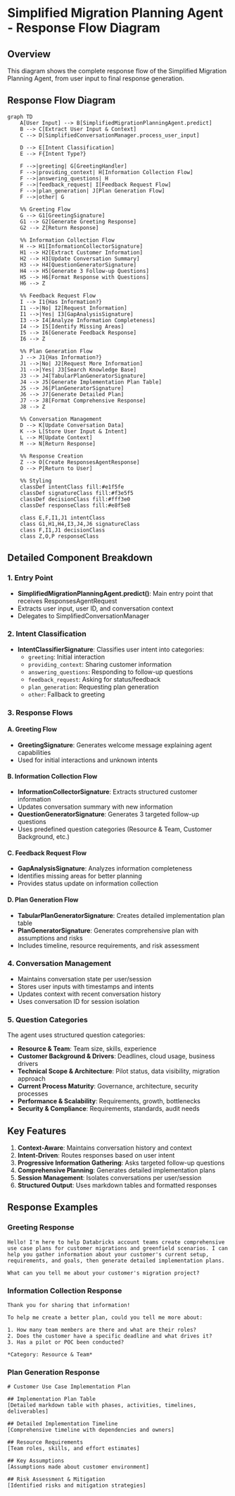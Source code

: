 # Simplified Migration Planning Agent - Response Flow Diagram

## Overview
This diagram shows the complete response flow of the Simplified Migration Planning Agent, from user input to final response generation.

## Response Flow Diagram

```mermaid
graph TD
    A[User Input] --> B[SimplifiedMigrationPlanningAgent.predict]
    B --> C[Extract User Input & Context]
    C --> D[SimplifiedConversationManager.process_user_input]
    
    D --> E[Intent Classification]
    E --> F{Intent Type?}
    
    F -->|greeting| G[GreetingHandler]
    F -->|providing_context| H[Information Collection Flow]
    F -->|answering_questions| H
    F -->|feedback_request| I[Feedback Request Flow]
    F -->|plan_generation| J[Plan Generation Flow]
    F -->|other| G
    
    %% Greeting Flow
    G --> G1[GreetingSignature]
    G1 --> G2[Generate Greeting Response]
    G2 --> Z[Return Response]
    
    %% Information Collection Flow
    H --> H1[InformationCollectorSignature]
    H1 --> H2[Extract Customer Information]
    H2 --> H3[Update Conversation Summary]
    H3 --> H4[QuestionGeneratorSignature]
    H4 --> H5[Generate 3 Follow-up Questions]
    H5 --> H6[Format Response with Questions]
    H6 --> Z
    
    %% Feedback Request Flow
    I --> I1{Has Information?}
    I1 -->|No| I2[Request Information]
    I1 -->|Yes| I3[GapAnalysisSignature]
    I3 --> I4[Analyze Information Completeness]
    I4 --> I5[Identify Missing Areas]
    I5 --> I6[Generate Feedback Response]
    I6 --> Z
    
    %% Plan Generation Flow
    J --> J1{Has Information?}
    J1 -->|No| J2[Request More Information]
    J1 -->|Yes| J3[Search Knowledge Base]
    J3 --> J4[TabularPlanGeneratorSignature]
    J4 --> J5[Generate Implementation Plan Table]
    J5 --> J6[PlanGeneratorSignature]
    J6 --> J7[Generate Detailed Plan]
    J7 --> J8[Format Comprehensive Response]
    J8 --> Z
    
    %% Conversation Management
    D --> K[Update Conversation Data]
    K --> L[Store User Input & Intent]
    L --> M[Update Context]
    M --> N[Return Response]
    
    %% Response Creation
    Z --> O[Create ResponsesAgentResponse]
    O --> P[Return to User]
    
    %% Styling
    classDef intentClass fill:#e1f5fe
    classDef signatureClass fill:#f3e5f5
    classDef decisionClass fill:#fff3e0
    classDef responseClass fill:#e8f5e8
    
    class E,F,I1,J1 intentClass
    class G1,H1,H4,I3,J4,J6 signatureClass
    class F,I1,J1 decisionClass
    class Z,O,P responseClass
```

## Detailed Component Breakdown

### 1. Entry Point
- **SimplifiedMigrationPlanningAgent.predict()**: Main entry point that receives ResponsesAgentRequest
- Extracts user input, user ID, and conversation context
- Delegates to SimplifiedConversationManager

### 2. Intent Classification
- **IntentClassifierSignature**: Classifies user intent into categories:
  - `greeting`: Initial interaction
  - `providing_context`: Sharing customer information
  - `answering_questions`: Responding to follow-up questions
  - `feedback_request`: Asking for status/feedback
  - `plan_generation`: Requesting plan generation
  - `other`: Fallback to greeting

### 3. Response Flows

#### A. Greeting Flow
- **GreetingSignature**: Generates welcome message explaining agent capabilities
- Used for initial interactions and unknown intents

#### B. Information Collection Flow
- **InformationCollectorSignature**: Extracts structured customer information
- Updates conversation summary with new information
- **QuestionGeneratorSignature**: Generates 3 targeted follow-up questions
- Uses predefined question categories (Resource & Team, Customer Background, etc.)

#### C. Feedback Request Flow
- **GapAnalysisSignature**: Analyzes information completeness
- Identifies missing areas for better planning
- Provides status update on information collection

#### D. Plan Generation Flow
- **TabularPlanGeneratorSignature**: Creates detailed implementation plan table
- **PlanGeneratorSignature**: Generates comprehensive plan with assumptions and risks
- Includes timeline, resource requirements, and risk assessment

### 4. Conversation Management
- Maintains conversation state per user/session
- Stores user inputs with timestamps and intents
- Updates context with recent conversation history
- Uses conversation ID for session isolation

### 5. Question Categories
The agent uses structured question categories:
- **Resource & Team**: Team size, skills, experience
- **Customer Background & Drivers**: Deadlines, cloud usage, business drivers
- **Technical Scope & Architecture**: Pilot status, data visibility, migration approach
- **Current Process Maturity**: Governance, architecture, security processes
- **Performance & Scalability**: Requirements, growth, bottlenecks
- **Security & Compliance**: Requirements, standards, audit needs

## Key Features

1. **Context-Aware**: Maintains conversation history and context
2. **Intent-Driven**: Routes responses based on user intent
3. **Progressive Information Gathering**: Asks targeted follow-up questions
4. **Comprehensive Planning**: Generates detailed implementation plans
5. **Session Management**: Isolates conversations per user/session
6. **Structured Output**: Uses markdown tables and formatted responses

## Response Examples

### Greeting Response
```
Hello! I'm here to help Databricks account teams create comprehensive use case plans for customer migrations and greenfield scenarios. I can help you gather information about your customer's current setup, requirements, and goals, then generate detailed implementation plans.

What can you tell me about your customer's migration project?
```

### Information Collection Response
```
Thank you for sharing that information!

To help me create a better plan, could you tell me more about:

1. How many team members are there and what are their roles?
2. Does the customer have a specific deadline and what drives it?
3. Has a pilot or POC been conducted?

*Category: Resource & Team*
```

### Plan Generation Response
```
# Customer Use Case Implementation Plan

## Implementation Plan Table
[Detailed markdown table with phases, activities, timelines, deliverables]

## Detailed Implementation Timeline
[Comprehensive timeline with dependencies and owners]

## Resource Requirements
[Team roles, skills, and effort estimates]

## Key Assumptions
[Assumptions made about customer environment]

## Risk Assessment & Mitigation
[Identified risks and mitigation strategies]
```

